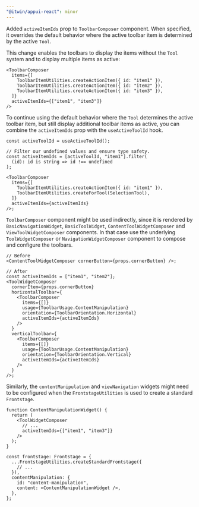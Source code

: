 ```yaml
---
"@itwin/appui-react": minor
---
```


Added `activeItemIds` prop to `ToolbarComposer` component. When specified, it overrides the default behavior where the active toolbar item is determined by the active `Tool`.

This change enables the toolbars to display the items without the `Tool` system and to display multiple items as active:

```tsx
<ToolbarComposer
  items={[
    ToolbarItemUtilities.createActionItem({ id: "item1" }),
    ToolbarItemUtilities.createActionItem({ id: "item2" }),
    ToolbarItemUtilities.createActionItem({ id: "item3" }),
  ]}
  activeItemIds={["item1", "item3"]}
/>
```

To continue using the default behavior where the `Tool` determines the active toolbar item, but still display additional toolbar items as active, you can combine the `activeItemIds` prop with the `useActiveToolId` hook.

```tsx
const activeToolId = useActiveToolId();

// Filter our undefined values and ensure type safety.
const activeItemIds = [activeToolId, "item1"].filter(
  (id): id is string => id !== undefined
);

<ToolbarComposer
  items={[
    ToolbarItemUtilities.createActionItem({ id: "item1" }),
    ToolbarItemUtilities.createForTool(SelectionTool),
  ]}
  activeItemIds={activeItemIds}
/>;
```

`ToolbarComposer` component might be used indirectly, since it is rendered by `BasicNavigationWidget`, `BasicToolWidget`, `ContentToolWidgetComposer` and `ViewToolWidgetComposer` components. In that case use the underlying `ToolWidgetComposer` or `NavigationWidgetComposer` component to compose and configure the toolbars.

```tsx
// Before
<ContentToolWidgetComposer cornerButton={props.cornerButton} />;

// After
const activeItemIds = ["item1", "item2"];
<ToolWidgetComposer
  cornerItem={props.cornerButton}
  horizontalToolbar={
    <ToolbarComposer
      items={[]}
      usage={ToolbarUsage.ContentManipulation}
      orientation={ToolbarOrientation.Horizontal}
      activeItemIds={activeItemIds}
    />
  }
  verticalToolbar={
    <ToolbarComposer
      items={[]}
      usage={ToolbarUsage.ContentManipulation}
      orientation={ToolbarOrientation.Vertical}
      activeItemIds={activeItemIds}
    />
  }
/>;
```

Similarly, the `contentManipulation` and `viewNavigation` widgets might need to be configured when the `FrontstageUtilities` is used to create a standard `Frontstage`.

```tsx
function ContentManipulationWidget() {
  return (
    <ToolWidgetComposer
      // ...
      activeItemIds={["item1", "item3"]}
    />
  );
}

const frontstage: Frontstage = {
  ...FrontstageUtilities.createStandardFrontstage({
    // ...
  }),
  contentManipulation: {
    id: "content-manipulation",
    content: <ContentManipulationWidget />,
  },
};
```
